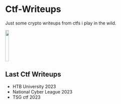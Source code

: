 # Ctf-Writeups
Just some crypto writeups from ctfs i play in the wild.

<img width=15% height=100 src="https://s3.amazonaws.com/pix.iemoji.com/images/emoji/apple/ios-12/256/moai.png">

## Last Ctf Writeups
- HTB University 2023
- National Cyber League 2023
- TSG ctf 2023
